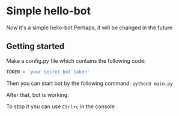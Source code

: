 # Simple hello-bot

Now it's a simple hello-bot
Perhaps, it will be changed in the future

## Getting started

Make a config.py file which contains the following code:
```python
TOKEN = 'your secret bot token'
```

Then you can start bot by the following command:
    `python3 main.py`

After that, bot is working.

To stop it you can use `Ctrl+c` in the console
